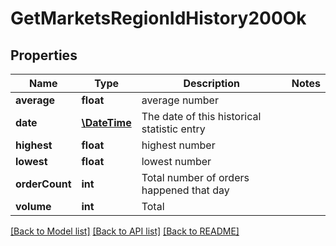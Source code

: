 # GetMarketsRegionIdHistory200Ok

## Properties
Name | Type | Description | Notes
------------ | ------------- | ------------- | -------------
**average** | **float** | average number | 
**date** | [**\DateTime**](Date.md) | The date of this historical statistic entry | 
**highest** | **float** | highest number | 
**lowest** | **float** | lowest number | 
**orderCount** | **int** | Total number of orders happened that day | 
**volume** | **int** | Total | 

[[Back to Model list]](../README.md#documentation-for-models) [[Back to API list]](../README.md#documentation-for-api-endpoints) [[Back to README]](../README.md)


